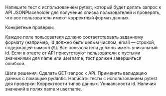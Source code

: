 Напишите тест с использованием pytest, который будет делать запрос к API JSONPlaceholder для получения списка пользователей и проверять, что все пользователи имеют корректный формат данных.

Конкретные проверки:

Каждое поле пользователя должно соответствовать заданному формату (например, id должно быть целым числом, email — строкой, содержащей символ @).
Все пользователи должны иметь уникальный id.
Если в ответе от API присутствуют пользователи с пустыми значениями для name или username, тест должен завершиться ошибкой.

Шаги решения:
Сделать GET-запрос к API.
Применить валидацию данных с помощью pydantic.
Написать тесты с использованием pytest для проверки:
Корректности типов данных.
Уникальности id.
Наличия значений в полях name и username.
